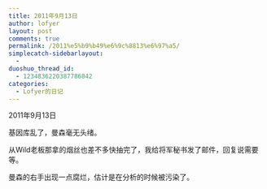 ```yaml
---
title: 2011年9月13日
author: lofyer
layout: post
comments: true
permalink: /2011%e5%b9%b49%e6%9c%8813%e6%97%a5/
simplecatch-sidebarlayout:
  - 
duoshuo_thread_id:
  - 1234836220387786842
categories:
  - Lofyer的日记
---
```

2011年9月13日

基因库乱了，曼森毫无头绪。

从Wild老板那拿的烟丝也差不多快抽完了，我给将军秘书发了邮件，回复说需要等。

曼森的右手出现一点腐烂，估计是在分析的时候被污染了。